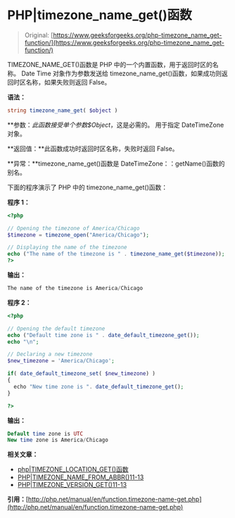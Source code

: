 # PHP|timezone_name_get()函数

> Original: [https://www.geeksforgeeks.org/php-timezone_name_get-function/](https://www.geeksforgeeks.org/php-timezone_name_get-function/)

TIMEZONE_NAME_GET()函数是 PHP 中的一个内置函数，用于返回时区的名称。 Date Time 对象作为参数发送给 timezone_name_get()函数，如果成功则返回时区名称，如果失败则返回 False。

**语法：**

```php
string timezone_name_get( $object )
```

**参数：**此函数接受单个参数*$Object*，这是必需的。 用于指定 DateTimeZone 对象。

**返回值：**此函数成功时返回时区名称，失败时返回 False。

**异常：**timezone_name_get()函数是 DateTimeZone：：getName()函数的别名。

下面的程序演示了 PHP 中的 timezone_name_get()函数：

**程序 1：**

```php
<?php

// Opening the timezone of America/Chicago
$timezone = timezone_open("America/Chicago");

// Displaying the name of the timezone
echo ("The name of the timezone is " . timezone_name_get($timezone));
?>
```

**输出：**

```php
The name of the timezone is America/Chicago

```

**程序 2：**

```php
<?php

// Opening the default timezone
echo ("Default time zone is " . date_default_timezone_get());
echo "\n";

// Declaring a new timezone
$new_timezone = 'America/Chicago';

if( date_default_timezone_set( $new_timezone) )
{
  echo "New time zone is ". date_default_timezone_get();
}

?>
```

**输出：**

```php
Default time zone is UTC
New time zone is America/Chicago

```

**相关文章：**

*   [php|TIMEZONE_LOCATION_GET()函数](https://www.geeksforgeeks.org/php-timezone_location_get-function/)
*   [PHP|TIMEZONE_NAME_FROM_ABBR()11-13](https://www.geeksforgeeks.org/php-timezone_name_from_abbr-function/)
*   [PHP|TIMEZONE_VERSION_GET()11-13](https://www.geeksforgeeks.org/php-timezone_version_get-function/)

**引用：**[http://php.net/manual/en/function.timezone-name-get.php](http://php.net/manual/en/function.timezone-name-get.php)